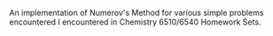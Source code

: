 An implementation of Numerov's Method for various simple problems encountered I encountered in Chemistry 6510/6540 Homework Sets.